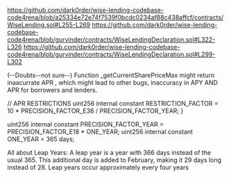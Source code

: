 
https://github.com/dark0rder/wise-lending-codebase-code4rena/blob/a25334e72e74f7539f0bcdc0234af88c438affcf/contracts/WiseLending.sol#L255-L269
https://github.com/dark0rder/wise-lending-codebase-code4rena/blob/gurvinder/contracts/WiseLendingDeclaration.sol#L322-L326
https://github.com/dark0rder/wise-lending-codebase-code4rena/blob/gurvinder/contracts/WiseLendingDeclaration.sol#L299-L302

(--Doubts--not sure--)
Function _getCurrentSharePriceMax might return inaacurrate APR , which might lead to other bugs, inaccuracy in APY AND APR for borrowers and lenders.

  // APR RESTRICTIONS
    uint256 internal constant RESTRICTION_FACTOR = 10
        * PRECISION_FACTOR_E36
        / PRECISION_FACTOR_YEAR;
}

 uint256 internal constant PRECISION_FACTOR_YEAR = PRECISION_FACTOR_E18 * ONE_YEAR;
 uint256 internal constant ONE_YEAR = 365 days;



All about Leap Years:
A leap year is a year with 366 days instead of the usual 365. This additional day is added to February, making it 29 days long instead of 28. Leap years occur approximately every four years
